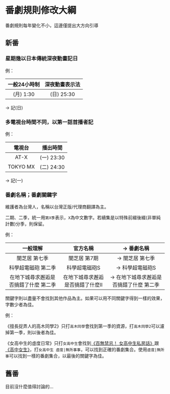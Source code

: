# 番劇規則修改大綱

番劇規則每年變化不小，這邊僅提出大方向引導

## 新番

### 星期幾以日本傳統深夜動畫記日

例：

| 一般24小時制 | 深夜動畫表示法 |
|:-:|:-:|
| (月) 1:30 | (日) 25:30 |

→ 記(日)

### 多電視台時間不同，以第一話首播者記

例：

| 電視台 | 播出時間 |
|:-:|:-:|
| AT-X     | (一) 23:30 |
| TOKYO MX | (二) 24:30 |

→ 記(一)

### 番劇名稱；番劇關鍵字

維護者為台灣人，名稱以台灣正版/代理商翻譯為主。

二期、二季，統一用`第X季`表示，`X`為中文數字。若續集是以特殊前綴後綴(非單純計數)分季，則保留。

例：

| 一般理解 | 官方名稱 | → 番劇名稱 |
|:-:|:-:|:-:|
| 闇芝居 第七季 | 闇芝居 第7期 | → 闇芝居 第七季
| 科學超電磁砲 第二季 | 科學超電磁砲S | → 科學超電磁砲S |
| 在地下城尋求邂逅是否搞錯了什麼 第二季 | 在地下城尋求邂逅是否搞錯了什麼Ⅱ | → 在地下城尋求邂逅是否搞錯了什麼 第二季 |

關鍵字則以盡量不會找到其他作品為主。如果可以用不同關鍵字得到一樣的效果，字數少者為佳。

例：

《擅長捉弄人的高木同學2》只打`高木同學`會找到第一季的資源，打`高木同學2`可以濾掉第一季，則以後者為佳。

《女高中生的虛度日常》只打`女高中生`會找到[《百無禁忌！ 女高中生私房話》](https://zh.wikipedia.org/zh-tw/百無禁忌！女高中生私房話)跟[《高中女生》](https://zh.wikipedia.org/wiki/高中女生_(漫畫))，打`女高中生 虛度|無所事事`，可以找到正確的番劇集合。使用`虛度|無所事`可以找到一樣的番劇集合，以最後的關鍵字為佳。

## 舊番

目前沒什麼值得討論的…
